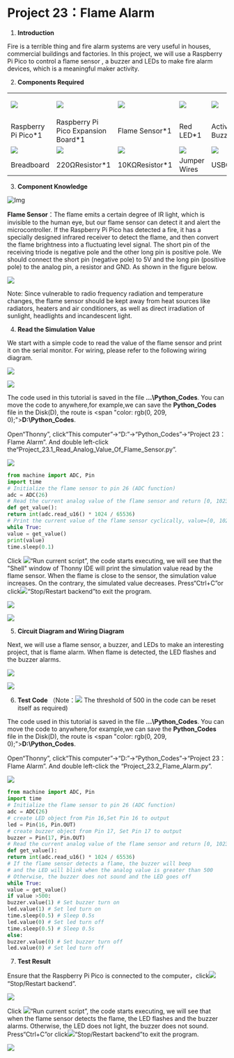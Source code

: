 # Project 23：Flame Alarm

1.  **Introduction**

Fire is a terrible thing and fire alarm systems are very useful in houses, commercial buildings and factories. In this project, we will use a Raspberry Pi Pico to control a flame sensor , a buzzer and LEDs to make fire alarm devices, which is a meaningful maker activity.
    

2.  **Components Required**

<table>
<tbody>
<tr class="odd">
<td><p><img src="https://raw.githubusercontent.com/keyestudio/KS3025-KS3025F-Keyestudio-Raspberry-Pi-Pico-Learning-Kit-Complete-Edition-Raspberry-Pi/master/media/f70a6a892505b1816d151452b9b995a7.jpeg" "width:1.55417in;height:0.61875in" /></p></td>
<td><img src="https://raw.githubusercontent.com/keyestudio/KS3025-KS3025F-Keyestudio-Raspberry-Pi-Pico-Learning-Kit-Complete-Edition-Raspberry-Pi/master/media/bbed91c0b45fcafc7e7163bfeabf68f9.png" "width:1.66944in;height:1.28472in" /></td>
<td><img src="https://raw.githubusercontent.com/keyestudio/KS3025-KS3025F-Keyestudio-Raspberry-Pi-Pico-Learning-Kit-Complete-Edition-Raspberry-Pi/master/media/a50ec3e38adf10643eafac8cb62bec8a.png" "width:0.20278in;height:1.25764in" /></td>
<td><img src="https://raw.githubusercontent.com/keyestudio/KS3025-KS3025F-Keyestudio-Raspberry-Pi-Pico-Learning-Kit-Complete-Edition-Raspberry-Pi/master/media/ef77f5a64c382157fc2dea21ec373fef.png" "width:0.29514in;height:1.25903in" /></td>
<td><img src="https://raw.githubusercontent.com/keyestudio/KS3025-KS3025F-Keyestudio-Raspberry-Pi-Pico-Learning-Kit-Complete-Edition-Raspberry-Pi/master/media/4b4f653a76a82a3b413855493cc58fba.png" "width:0.86111in;height:0.70069in" /></td>
</tr>
<tr class="even">
<td>Raspberry Pi Pico*1</td>
<td>Raspberry Pi Pico Expansion Board*1</td>
<td>Flame Sensor*1</td>
<td>Red LED*1</td>
<td>Active Buzzer*1</td>
</tr>
<tr class="odd">
<td><img src="https://raw.githubusercontent.com/keyestudio/KS3025-KS3025F-Keyestudio-Raspberry-Pi-Pico-Learning-Kit-Complete-Edition-Raspberry-Pi/master/media/e380dd26e4825be9a768973802a55fe6.png" "width:0.59028in;height:1.44583in" /></td>
<td><img src="https://raw.githubusercontent.com/keyestudio/KS3025-KS3025F-Keyestudio-Raspberry-Pi-Pico-Learning-Kit-Complete-Edition-Raspberry-Pi/master/media/845d05a6108b1662b828610ba9dcb788.png" "width:1.55833in;height:1.13681in" /></td>
<td><img src="https://raw.githubusercontent.com/keyestudio/KS3025-KS3025F-Keyestudio-Raspberry-Pi-Pico-Learning-Kit-Complete-Edition-Raspberry-Pi/master/media/b395b1cd2678f87b3a34dec15659efbc.png" "width:1.52431in;height:1.00556in" /></td>
<td><img src="https://raw.githubusercontent.com/keyestudio/KS3025-KS3025F-Keyestudio-Raspberry-Pi-Pico-Learning-Kit-Complete-Edition-Raspberry-Pi/master/media/e9a8d050105397bb183512fb4ffdd2f6.png" "width:0.77222in;height:0.77986in" /></td>
<td><img src="https://raw.githubusercontent.com/keyestudio/KS3025-KS3025F-Keyestudio-Raspberry-Pi-Pico-Learning-Kit-Complete-Edition-Raspberry-Pi/master/media/7dcbd02995be3c142b2f97df7f7c03ce.png" "width:1.05903in;height:0.56667in" /></td>
</tr>
<tr class="even">
<td>Breadboard</td>
<td>220ΩResistor*1</td>
<td>10KΩResistor*1</td>
<td>Jumper Wires</td>
<td>USBCable*1</td>
</tr>
</tbody>
</table>


3.  **Component Knowledge**

![Img](./media/img-20231025165217.png)


**Flame Sensor**：The flame emits a certain degree of IR light, which is invisible to the human eye, but our flame sensor can detect it and alert the microcontroller. If the Raspberry Pi Pico has detected a fire, it has a specially designed infrared receiver to detect the flame, and then convert the flame brightness into a fluctuating level signal. The short pin of the receiving triode is negative pole and the other long pin is positive pole. We should connect the short pin (negative pole) to 5V and the long pin (positive pole) to the analog pin, a resistor and GND. As shown in the figure below.

![](../media/87bd204db523c602c80745266c1ee452.png)

Note: Since vulnerable to radio frequency radiation and temperature changes, the flame sensor should be kept away from heat sources like radiators, heaters and air conditioners, as well as direct irradiation of sunlight, headlights and incandescent light.

4.  **Read the Simulation Value**

We start with a simple code to read the value of the flame sensor and print it on the serial monitor. For wiring, please refer to the following wiring diagram.

![](../media/85531078db041bba05599b3a1118a7bc.png)

![](../media/1e3c424f7cc7ac797ab0b8ae4a00f4f1.png)

The code used in this tutorial is saved in the file **...\\Python_Codes**. You can move the code to anywhere,for example,we can save the **Python_Codes** file in the Disk(D), the route is <span "color: rgb(0, 209, 0);">**D:\\Python_Codes**</span>.

Open“Thonny”, click“This computer”→“D:”→“Python_Codes”→“Project 23：Flame Alarm”. And double left-click the“Project\_23.1\_Read\_Analog\_Value\_Of\_Flame\_Sensor.py”.

![](../media/1022a0e91bbb58b2ef61716f04ac94c5.png)

```python
from machine import ADC, Pin
import time
# Initialize the flame sensor to pin 26 (ADC function)
adc = ADC(26)
# Read the current analog value of the flame sensor and return [0, 1023]
def get_value():
return int(adc.read_u16() * 1024 / 65536)
# Print the current value of the flame sensor cyclically, value=[0, 1023]
while True:
value = get_value()
print(value)
time.sleep(0.1)
```

Click ![](../media/da852227207616ccd9aff28f19e02690.png)“Run current script”, the code starts executing, we will see that the "Shell" window of Thonny IDE will print the simulation value read by the flame sensor. When the flame is close to the sensor, the simulation value increases. On the contrary, the simulated value decreases. Press“Ctrl+C”or click![](../media/27451c8a9c13e29d02bc0f5831cfaf1f.png)“Stop/Restart backend”to exit the program.

![](../media/c3b2a4122662e655eb45e32937732991.png)

![](../media/7c04b9dd8c4a10e7b9788ecd95eeeeaa.png)

5.  **Circuit Diagram and Wiring Diagram**

Next, we will use a flame sensor, a buzzer, and LEDs to make an interesting project, that is flame alarm. When flame is detected, the LED flashes and the buzzer alarms.

![](../media/c2b7feb8039e618ba070a9714ef06554.png)

![](../media/0cd1ee17a6f8de81464817090c5832eb.png)

6.  **Test Code**
（Note：![](../media/40a3ea572836945268b22dfc0cce29c3.png) The threshold of 500 in the code can be reset itself as required)

The code used in this tutorial is saved in the file **...\\Python_Codes**. You can move the code to anywhere,for example,we can save the **Python_Codes** file in the Disk(D), the route is <span "color: rgb(0, 209, 0);">**D:\\Python_Codes**</span>.

Open“Thonny”, click“This computer”→“D:”→“Python_Codes”→“Project 23：Flame Alarm”. And double left-click the “Project\_23.2\_Flame\_Alarm.py”.

![](../media/e2d832ba9e809f04f0990d9df446acf6.png)

```python
from machine import ADC, Pin
import time
# Initialize the flame sensor to pin 26 (ADC function)
adc = ADC(26)
# create LED object from Pin 16,Set Pin 16 to output
led = Pin(16, Pin.OUT)
# create buzzer object from Pin 17, Set Pin 17 to output
buzzer = Pin(17, Pin.OUT)
# Read the current analog value of the flame sensor and return [0, 1023]
def get_value():
return int(adc.read_u16() * 1024 / 65536)
# If the flame sensor detects a flame, the buzzer will beep
# and the LED will blink when the analog value is greater than 500
# Otherwise, the buzzer does not sound and the LED goes off
while True:
value = get_value()
if value >500:
buzzer.value(1) # Set buzzer turn on
led.value(1) # Set led turn on
time.sleep(0.5) # Sleep 0.5s
led.value(0) # Set led turn off
time.sleep(0.5) # Sleep 0.5s
else:
buzzer.value(0) # Set buzzer turn off
led.value(0) # Set led turn off
```



7. **Test Result**

Ensure that the Raspberry Pi Pico is connected to the computer，click![](../media/27451c8a9c13e29d02bc0f5831cfaf1f.png)“Stop/Restart backend”.

![](../media/5197b36be26f10de1b40e5c814974ab3.png)

 Click ![](../media/da852227207616ccd9aff28f19e02690.png)“Run current script”, the code starts executing, we will see that when the flame sensor detects the flame, the LED flashes and the buzzer alarms. Otherwise, the LED does not light, the buzzer does not sound. Press“Ctrl+C”or click![](../media/27451c8a9c13e29d02bc0f5831cfaf1f.png)“Stop/Restart backend”to exit the program.

![](../media/536af226e9ed390ca3cc102b0f02f9cb.png)
